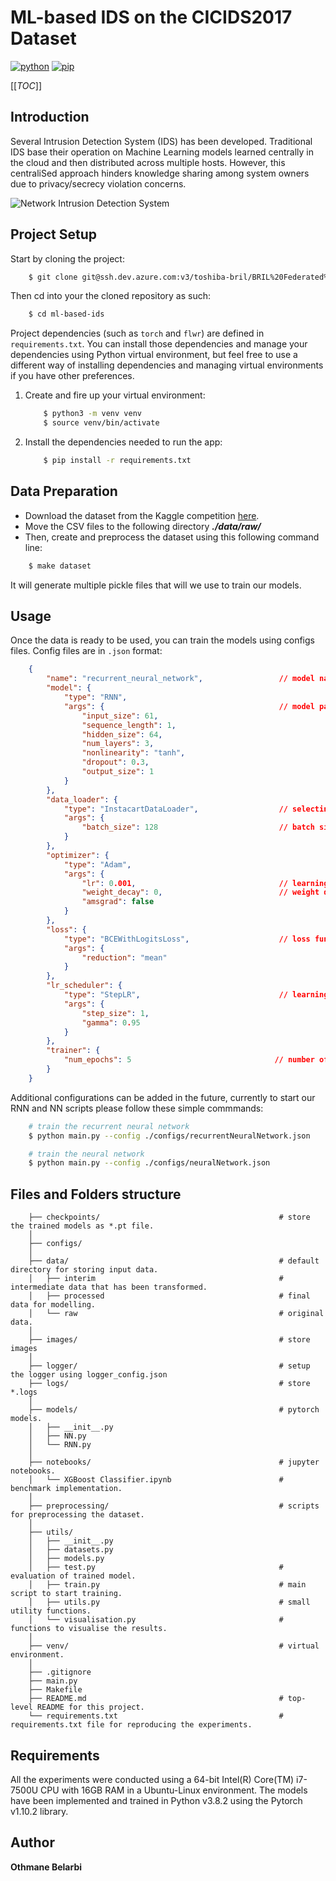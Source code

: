 # ML-based IDS on the CICIDS2017 Dataset
[![python](https://img.shields.io/badge/python-3.8.2-blue?style=plastic&logo=python)](https://www.python.org/downloads/release/python-382/)
[![pip](https://img.shields.io/badge/pypi-v21.3.1-informational?style=plastic&logo=pypi)](https://pypi.org/project/pip/21.3.1/)

[[_TOC_]]

## Introduction

Several Intrusion Detection System (IDS) has been developed. Traditional IDS base their operation on Machine Learning models learned centrally in the cloud and then distributed across multiple hosts. However, this centraliSed approach hinders knowledge sharing among system owners due to privacy/secrecy violation concerns. 

![Network Intrusion Detection System](./assets/network-intrusion-detection.png)


## Project Setup

Start by cloning the project:
```bash
    $ git clone git@ssh.dev.azure.com:v3/toshiba-bril/BRIL%20Federated%20Learning/DBN-FL
```

Then cd into your the cloned repository as such:
```bash
    $ cd ml-based-ids
```

Project dependencies (such as `torch` and `flwr`) are defined in `requirements.txt`. You can install those dependencies and manage your dependencies using Python virtual environment, but feel free to use a different way of installing dependencies and managing virtual environments if you have other preferences.

1. Create and fire up your virtual environment:
    ```bash
        $ python3 -m venv venv
        $ source venv/bin/activate
    ```
2. Install the dependencies needed to run the app:
    ```bash
        $ pip install -r requirements.txt
    ```


## Data Preparation

* Download the dataset from the Kaggle competition [here](https://www.kaggle.com/c/instacart-market-basket-analysis/overview).
* Move the CSV files to the following directory ***./data/raw/***
* Then, create and preprocess the dataset using this following command line:
```bash
    $ make dataset
```
It will generate multiple pickle files that will we use to train our models.


## Usage

Once the data is ready to be used, you can train the models using configs files. Config files are in `.json` format:
```json
    {
        "name": "recurrent_neural_network",                 // model name
        "model": {
            "type": "RNN",
            "args": {                                       // model parameters
                "input_size": 61,
                "sequence_length": 1,
                "hidden_size": 64,
                "num_layers": 3,
                "nonlinearity": "tanh",
                "dropout": 0.3,
                "output_size": 1
            }
        },
        "data_loader": {
            "type": "InstacartDataLoader",                  // selecting data loader
            "args": {
                "batch_size": 128                           // batch size
            }
        },
        "optimizer": {
            "type": "Adam",
            "args": {
                "lr": 0.001,                                // learning rate
                "weight_decay": 0,                          // weight decay
                "amsgrad": false
            }
        },
        "loss": {
            "type": "BCEWithLogitsLoss",                    // loss function
            "args": {
                "reduction": "mean"
            }
        },
        "lr_scheduler": {
            "type": "StepLR",                               // learning rate scheduler
            "args": {
                "step_size": 1,
                "gamma": 0.95
            }
        },
        "trainer": {
            "num_epochs": 5                                // number of training epochs
        }
    }
```

Additional configurations can be added in the future, currently to start our RNN and NN scripts please follow these simple commmands:
```bash
    # train the recurrent neural network
    $ python main.py --config ./configs/recurrentNeuralNetwork.json

    # train the neural network
    $ python main.py --config ./configs/neuralNetwork.json
```

## Files and Folders structure

```
    ├── checkpoints/                                        # store the trained models as *.pt file.
    │
    ├── configs/
    │
    ├── data/                                               # default directory for storing input data.
    │   ├── interim                                         # intermediate data that has been transformed.
    │   ├── processed                                       # final data for modelling.
    │   └── raw                                             # original data.
    │
    ├── images/                                             # store images
    │
    ├── logger/                                             # setup the logger using logger_config.json
    ├── logs/                                               # store *.logs
    │
    ├── models/                                             # pytorch models.
    │   ├── __init__.py
    │   ├── NN.py
    │   └── RNN.py
    │
    ├── notebooks/                                          # jupyter notebooks.
    │   └── XGBoost Classifier.ipynb                        # benchmark implementation.
    │
    ├── preprocessing/                                      # scripts for preprocessing the dataset.
    │
    ├── utils/
    │   ├── __init__.py
    │   ├── datasets.py
    │   ├── models.py
    │   ├── test.py                                         # evaluation of trained model.
    │   ├── train.py                                        # main script to start training.
    │   ├── utils.py                                        # small utility functions.
    │   └── visualisation.py                                # functions to visualise the results.
    │
    ├── venv/                                               # virtual environment.
    │
    ├── .gitignore
    ├── main.py
    ├── Makefile
    ├── README.md                                           # top-level README for this project.
    └── requirements.txt                                    # requirements.txt file for reproducing the experiments.
```

## Requirements

All the experiments were conducted using a 64-bit Intel(R) Core(TM) i7-7500U CPU with 16GB RAM in a Ubuntu-Linux environment. The models have been implemented and trained in Python v3.8.2 using the Pytorch v1.10.2 library.

## Author

**Othmane Belarbi**
